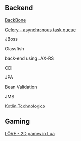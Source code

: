 ## Backend

[BackBone](http://backbonejs.org)

[Celery - asynchronous task queue](http://www.celeryproject.org)

JBoss

Glassfish

back-end using JAX-RS

CDI

JPA

Bean Validation

JMS

[Kotlin Technologies](https://kotlinlang.org/docs/reference/server-overview.html)

## Gaming

[LÖVE - 2D games in Lua](http://love2d.org)